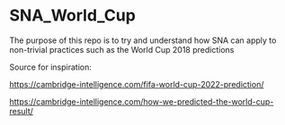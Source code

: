 # SNA_World_Cup

The purpose of this repo is to try and understand how SNA can apply to non-trivial practices such as the World Cup 2018 predictions

Source for inspiration:

https://cambridge-intelligence.com/fifa-world-cup-2022-prediction/

https://cambridge-intelligence.com/how-we-predicted-the-world-cup-result/
